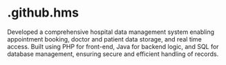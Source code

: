 # .github.hms
Developed a comprehensive hospital data management system enabling appointment booking, doctor and patient data storage, and real time access. Built using PHP for front-end, Java for backend logic, and SQL for database management, ensuring secure and efficient  handling of records. 
